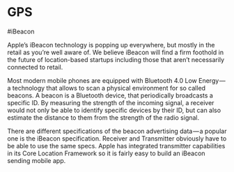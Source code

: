# GPS

#iBeacon

Apple’s iBeacon technology is popping up everywhere, but mostly in the retail as you’re well aware of. We believe iBeacon will find a firm foothold in the future of location-based startups including those that aren’t necessarily connected to retail. 

Most modern mobile phones are equipped with Bluetooth 4.0 Low Energy — a technology that allows to scan a physical environment for so called beacons. A beacon is a Bluetooth device, that periodically broadcasts a specific ID. By measuring the strength of the incoming signal, a receiver would not only be able to identify specific devices by their ID, but can also estimate the distance to them from the strength of the radio signal.

There are different specifications of the beacon advertising data — a popular one is the iBeacon specification. Receiver and Transmitter obviously have to be able to use the same specs. Apple has integrated transmitter capabilities in its Core Location Framework so it is fairly easy to build an iBeacon sending mobile app. 

